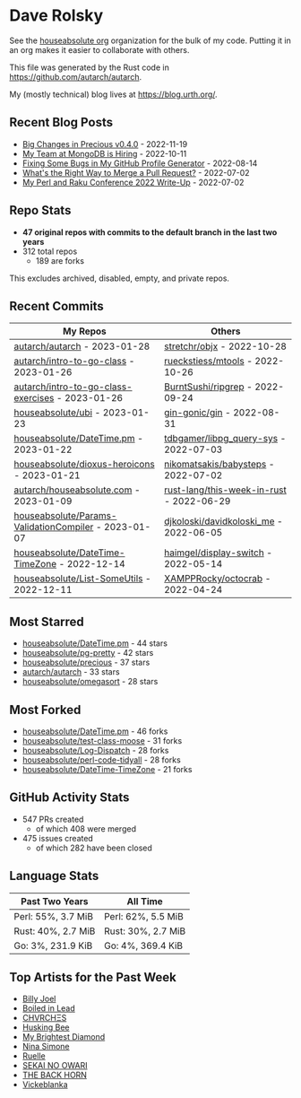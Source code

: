 
# Dave Rolsky

See the [houseabsolute org](https://github.com/houseabsolute) organization for
the bulk of my code. Putting it in an org makes it easier to collaborate with
others.

This file was generated by the Rust code in
https://github.com/autarch/autarch.

My (mostly technical) blog lives at https://blog.urth.org/.

## Recent Blog Posts

- [Big Changes in Precious v0.4.0](https://blog.urth.org/2022/11/19/big-changes-in-precious-v0-4-0/) - 2022-11-19
- [My Team at MongoDB is Hiring](https://blog.urth.org/2022/10/11/my-team-at-mongodb-is-hiring/) - 2022-10-11
- [Fixing Some Bugs in My GitHub Profile Generator](https://blog.urth.org/2022/08/14/fixing-some-bugs-in-my-github-profile-generator/) - 2022-08-14
- [What&#39;s the Right Way to Merge a Pull Request?](https://blog.urth.org/2022/07/02/what-s-the-right-way-to-merge-a-pull-request/) - 2022-07-02
- [My Perl and Raku Conference 2022 Write-Up](https://blog.urth.org/2022/07/02/my-perl-and-raku-conference-2022-write-up/) - 2022-07-02


## Repo Stats
- **47 original repos with commits to the default branch in the last two years**
- 312 total repos
  - 189 are forks

This excludes archived, disabled, empty, and private repos.

## Recent Commits
| My Repos | Others |
|----------|--------|
| [autarch/autarch](https://github.com/autarch/autarch) - 2023-01-28              | [stretchr/objx](https://github.com/stretchr/objx) - 2022-10-28                |
| [autarch/intro-to-go-class](https://github.com/autarch/intro-to-go-class) - 2023-01-26              | [rueckstiess/mtools](https://github.com/rueckstiess/mtools) - 2022-10-26                |
| [autarch/intro-to-go-class-exercises](https://github.com/autarch/intro-to-go-class-exercises) - 2023-01-26              | [BurntSushi/ripgrep](https://github.com/BurntSushi/ripgrep) - 2022-09-24                |
| [houseabsolute/ubi](https://github.com/houseabsolute/ubi) - 2023-01-23              | [gin-gonic/gin](https://github.com/gin-gonic/gin) - 2022-08-31                |
| [houseabsolute/DateTime.pm](https://github.com/houseabsolute/DateTime.pm) - 2023-01-22              | [tdbgamer/libpg_query-sys](https://github.com/tdbgamer/libpg_query-sys) - 2022-07-03                |
| [houseabsolute/dioxus-heroicons](https://github.com/houseabsolute/dioxus-heroicons) - 2023-01-21              | [nikomatsakis/babysteps](https://github.com/nikomatsakis/babysteps) - 2022-07-02                |
| [autarch/houseabsolute.com](https://github.com/autarch/houseabsolute.com) - 2023-01-09              | [rust-lang/this-week-in-rust](https://github.com/rust-lang/this-week-in-rust) - 2022-06-29                |
| [houseabsolute/Params-ValidationCompiler](https://github.com/houseabsolute/Params-ValidationCompiler) - 2023-01-07              | [djkoloski/davidkoloski_me](https://github.com/djkoloski/davidkoloski_me) - 2022-06-05                |
| [houseabsolute/DateTime-TimeZone](https://github.com/houseabsolute/DateTime-TimeZone) - 2022-12-14              | [haimgel/display-switch](https://github.com/haimgel/display-switch) - 2022-05-14                |
| [houseabsolute/List-SomeUtils](https://github.com/houseabsolute/List-SomeUtils) - 2022-12-11              | [XAMPPRocky/octocrab](https://github.com/XAMPPRocky/octocrab) - 2022-04-24                |


## Most Starred
- [houseabsolute/DateTime.pm](https://github.com/houseabsolute/DateTime.pm) - 44 stars
- [houseabsolute/pg-pretty](https://github.com/houseabsolute/pg-pretty) - 42 stars
- [houseabsolute/precious](https://github.com/houseabsolute/precious) - 37 stars
- [autarch/autarch](https://github.com/autarch/autarch) - 33 stars
- [houseabsolute/omegasort](https://github.com/houseabsolute/omegasort) - 28 stars


## Most Forked
- [houseabsolute/DateTime.pm](https://github.com/houseabsolute/DateTime.pm) - 46 forks
- [houseabsolute/test-class-moose](https://github.com/houseabsolute/test-class-moose) - 31 forks
- [houseabsolute/Log-Dispatch](https://github.com/houseabsolute/Log-Dispatch) - 28 forks
- [houseabsolute/perl-code-tidyall](https://github.com/houseabsolute/perl-code-tidyall) - 28 forks
- [houseabsolute/DateTime-TimeZone](https://github.com/houseabsolute/DateTime-TimeZone) - 21 forks


## GitHub Activity Stats
- 547 PRs created
  - of which 408 were merged
- 475 issues created
  - of which 282 have been closed

## Language Stats
| Past Two Years        | All Time                |
|-----------------------|-------------------------|
| Perl: 55%, 3.7 MiB              | Perl: 62%, 5.5 MiB                |
| Rust: 40%, 2.7 MiB              | Rust: 30%, 2.7 MiB                |
| Go: 3%, 231.9 KiB              | Go: 4%, 369.4 KiB                |


## Top Artists for the Past Week
* [Billy Joel](https://musicbrainz.org/artist/64b94289-9474-4d43-8c93-918ccc1920d1)
* [Boiled in Lead](https://musicbrainz.org/artist/a22d7273-a0ec-4d1d-946b-6deede29886d)
* [CHVRCHΞS](https://musicbrainz.org/artist/6a93afbb-257f-4166-b389-9f2a1e5c5df8)
* [Husking Bee](https://musicbrainz.org/artist/41fd93c6-8f41-4b14-9968-0e13249fa340)
* [My Brightest Diamond](https://musicbrainz.org/artist/15f835dc-ee52-4b74-b889-113678f54119)
* [Nina Simone](https://musicbrainz.org/artist/2944824d-4c26-476f-a981-be849081942f)
* [Ruelle](https://musicbrainz.org/artist/ec537684-67ef-45a5-a783-74f913e8e01a)
* [SEKAI NO OWARI](https://musicbrainz.org/artist/d9dbfe6a-8346-4337-8614-fe96aab63927)
* [THE BACK HORN](https://musicbrainz.org/artist/05f4fbf4-d01f-4dac-bd66-9613e4db8044)
* [Vickeblanka](https://musicbrainz.org/artist/547ea003-708f-4073-bf5d-edefbeb0f2d4)

